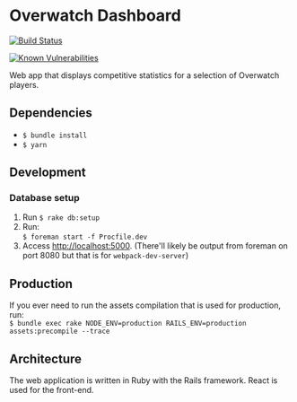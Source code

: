 # Overwatch Dashboard
[![Build Status](https://travis-ci.org/bottleneckco/overwatch-dashboard.svg?branch=master)](https://travis-ci.org/bottleneckco/overwatch-dashboard)

[![Known Vulnerabilities](https://snyk.io/test/github/bottleneckco/overwatch-dashboard/badge.svg)](https://snyk.io/test/github/bottleneckco/overwatch-dashboard)

Web app that displays competitive statistics for a selection of Overwatch players.

## Dependencies
- `$ bundle install`
- `$ yarn`

## Development
### Database setup
1. Run `$ rake db:setup`
2. Run:  
`$ foreman start -f Procfile.dev`
3. Access [http://localhost:5000](http://localhost:5000). (There'll likely be output from foreman on port 8080 but that is for `webpack-dev-server`)

## Production
If you ever need to run the assets compilation that is used for production, run:  
`$ bundle exec rake NODE_ENV=production RAILS_ENV=production assets:precompile --trace`

## Architecture
The web application is written in Ruby with the Rails framework. React is used for the front-end.
